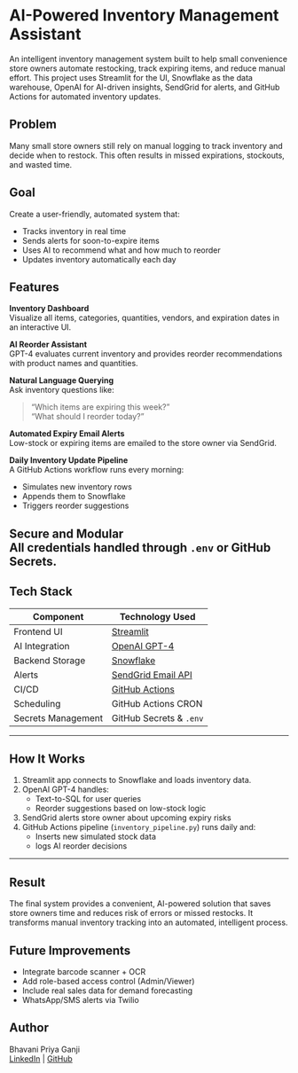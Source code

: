 # AI-Powered Inventory Management Assistant

An intelligent inventory management system built to help small convenience store owners automate restocking, track expiring items, and reduce manual effort. This project uses Streamlit for the UI, Snowflake as the data warehouse, OpenAI for AI-driven insights, SendGrid for alerts, and GitHub Actions for automated inventory updates.

## Problem

Many small store owners still rely on manual logging to track inventory and decide when to restock. This often results in missed expirations, stockouts, and wasted time.

## Goal

Create a user-friendly, automated system that:
- Tracks inventory in real time
- Sends alerts for soon-to-expire items
- Uses AI to recommend what and how much to reorder
- Updates inventory automatically each day


## Features
**Inventory Dashboard**  
Visualize all items, categories, quantities, vendors, and expiration dates in an interactive UI.

**AI Reorder Assistant**  
GPT-4 evaluates current inventory and provides reorder recommendations with product names and quantities.

**Natural Language Querying**  
Ask inventory questions like:  
> “Which items are expiring this week?”  
> “What should I reorder today?”

**Automated Expiry Email Alerts**  
Low-stock or expiring items are emailed to the store owner via SendGrid.

**Daily Inventory Update Pipeline**  
A GitHub Actions workflow runs every morning:
- Simulates new inventory rows
- Appends them to Snowflake
- Triggers reorder suggestions

**Secure and Modular**  
All credentials handled through `.env` or GitHub Secrets.
---

## Tech Stack
| Component        | Technology Used |
|------------------|-----------------|
| Frontend UI      | [Streamlit](https://streamlit.io/) |
| AI Integration   | [OpenAI GPT-4](https://openai.com/) |
| Backend Storage  | [Snowflake](https://www.snowflake.com/) |
| Alerts           | [SendGrid Email API](https://sendgrid.com/) |
| CI/CD            | [GitHub Actions](https://docs.github.com/en/actions) |
| Scheduling       | GitHub Actions CRON |
| Secrets Management | GitHub Secrets & `.env` |

--- 

## How It Works

1. Streamlit app connects to Snowflake and loads inventory data.
2. OpenAI GPT-4 handles:
   - Text-to-SQL for user queries
   - Reorder suggestions based on low-stock logic
3. SendGrid alerts store owner about upcoming expiry risks
4. GitHub Actions pipeline (`inventory_pipeline.py`) runs daily and:
   - Inserts new simulated stock data
   - logs AI reorder decisions
---

## Result

The final system provides a convenient, AI-powered solution that saves store owners time and reduces risk of errors or missed restocks. It transforms manual inventory tracking into an automated, intelligent process.

## Future Improvements
- Integrate barcode scanner + OCR
- Add role-based access control (Admin/Viewer)
- Include real sales data for demand forecasting
- WhatsApp/SMS alerts via Twilio

## Author
Bhavani Priya Ganji  
[LinkedIn](https://www.linkedin.com/in/bhavani-priya45/) | [GitHub](https://github.com/Bhavani458)


